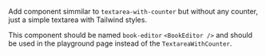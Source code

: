 Add component simmilar to `textarea-with-counter` but without any counter, just a simple textarea with Tailwind styles.

This component should be named `book-editor` `<BookEditor />` and should be used in the playground page instead of the `TextareaWithCounter`.
